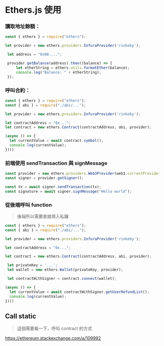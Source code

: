 # Ethers.js 使用

### 讀取地址餘額：

```javascript
const { ethers } = require("ethers");

let provider = new ethers.providers.InfuraProvider('rinkeby');

 let address = "0x00....";

 provider.getBalance(address).then((balance) => {
     let etherString = ethers.utils.formatEther(balance);
     console.log("Balance: " + etherString);
 });
```

### 呼叫合約：

```javascript
const { ethers } = require("ethers");
const { abi } = require("./abi/...");

let provider = new ethers.providers.InfuraProvider('rinkeby');

let contractAddress = "0x...";
let contract = new ethers.Contract(contractAddress, abi, provider);

(async () => {
  let currentValue = await contract.symbol();
  console.log(currentValue);
})()
```

### 前端使用 sendTransaction 與 signMessage

```javascript
const provider = new ethers.providers.Web3Provider(web3.currentProvider);
const signer = provider.getSigner();

const tx = await signer.sendTransaction(tx);
const signature = await signer.signMessage("Hello world");
```

### 從後端呼叫 function

> 後端所以需要直接填入私鑰

```javascript
const { ethers } = require("ethers");
const { abi } = require("./abi/...");

let provider = new ethers.providers.InfuraProvider('rinkeby');

let contractAddress = "0x...";

let contract = new ethers.Contract(contractAddress, abi, provider);

 let privateKey = '...';
 let wallet = new ethers.Wallet(privateKey, provider);

 let contractWithSigner = contract.connect(wallet);

(async () => {
  let currentValue = await contractWithSigner.getUserRefundList();
  console.log(currentValue);
})()
```

## Call static

> 這個需要看一下，呼叫 contract 的方式

https://ethereum.stackexchange.com/a/109992
